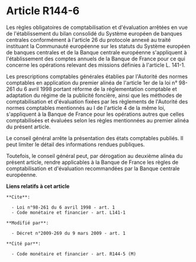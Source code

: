 # Article R144-6

Les règles obligatoires de comptabilisation et d'évaluation arrêtées en vue de l'établissement du bilan consolidé du Système
européen de banques centrales conformément à l'article 26 du protocole annexé au traité instituant la Communauté européenne
sur les statuts du Système européen de banques centrales et de la Banque centrale européenne s'appliquent à l'établissement
des comptes annuels de la Banque de France pour ce qui concerne les opérations relevant des missions définies à l'article L.
141-1. 

Les prescriptions comptables générales établies par l'Autorité des normes comptables en application du premier alinéa de
l'article 1er de la loi n° 98-261 du 6 avril 1998 portant réforme de la réglementation comptable et adaptation du régime de
la publicité foncière, ainsi que les méthodes de comptabilisation et d'évaluation fixées par les règlements de l'Autorité des
normes comptables mentionnés au I de l'article 4 de la même loi, s'appliquent à la Banque de France pour les opérations
autres que celles comptabilisées et évaluées selon les règles mentionnées au premier alinéa du présent article. 

Le conseil général arrête la présentation des états comptables publiés. Il peut limiter le détail des informations rendues
publiques. 

Toutefois, le conseil général peut, par dérogation au deuxième alinéa du présent article, rendre applicables à la Banque de
France les règles de comptabilisation et d'évaluation recommandées par la Banque centrale européenne.

**Liens relatifs à cet article**

	**Cite**:

	  - Loi n°98-261 du 6 avril 1998 - art. 1
	  - Code monétaire et financier - art. L141-1

	**Modifié par**:

	  - Décret n°2009-269 du 9 mars 2009 - art. 1

	**Cité par**:

	  - Code monétaire et financier - art. R144-5 (M)
